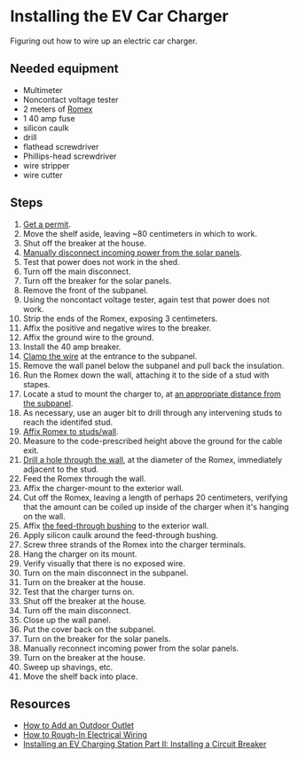 # Installing the EV Car Charger
Figuring out how to wire up an electric car charger.

## Needed equipment

* Multimeter
* Noncontact voltage tester
* 2 meters of [Romex](https://github.com/waldoj/car-charger/issues/2)
* 1 40 amp fuse
* silicon caulk
* drill
* flathead screwdriver
* Phillips-head screwdriver
* wire stripper
* wire cutter

## Steps

1. [Get a permit](https://github.com/waldoj/car-charger/issues/3).
1. Move the shelf aside, leaving ~80 centimeters in which to work.
1. Shut off the breaker at the house.
1. [Manually disconnect incoming power from the solar panels](https://github.com/waldoj/car-charger/issues/5).
1. Test that power does not work in the shed.
1. Turn off the main disconnect.
1. Turn off the breaker for the solar panels.
1. Remove the front of the subpanel.
2. Using the noncontact voltage tester, again test that power does not work.
1. Strip the ends of the Romex, exposing 3 centimeters.
1. Affix the positive and negative wires to the breaker.
1. Affix the ground wire to the ground.
1. Install the 40 amp breaker.
1. [Clamp the wire](https://github.com/waldoj/car-charger/issues/8) at the entrance to the subpanel.
1. Remove the wall panel below the subpanel and pull back the insulation.
1. Run the Romex down the wall, attaching it to the side of a stud with stapes.
1. Locate a stud to mount the charger to, at [an appropriate distance from the subpanel](https://github.com/waldoj/car-charger/issues/1).
1. As necessary, use an auger bit to drill through any intervening studs to reach the identifed stud.
1. [Affix Romex to studs/wall](https://github.com/waldoj/car-charger/issues/1).
1. Measure to the code-prescribed height above the ground for the cable exit.
1. [Drill a hole through the wall](https://github.com/waldoj/car-charger/issues/7), at the diameter of the Romex, immediately adjacent to the stud.
1. Feed the Romex through the wall.
1. Affix the charger-mount to the exterior wall.
1. Cut off the Romex, leaving a length of perhaps 20 centimeters, verifying that the amount can be coiled up inside of the charger when it's hanging on the wall.
1. Affix [the feed-through bushing](https://github.com/waldoj/car-charger/issues/4) to the exterior wall.
1. Apply silicon caulk around the feed-through bushing.
1. Screw three strands of the Romex into the charger terminals.
1. Hang the charger on its mount.
1. Verify visually that there is no exposed wire.
1. Turn on the main disconnect in the subpanel.
1. Turn on the breaker at the house.
1. Test that the charger turns on.
1. Shut off the breaker at the house.
1. Turn off the main disconnect.
1. Close up the wall panel.
1. Put the cover back on the subpanel.
1. Turn on the breaker for the solar panels.
1. Manually reconnect incoming power from the solar panels.
1. Turn on the breaker at the house.
1. Sweep up shavings, etc.
1. Move the shelf back into place.

## Resources
* [How to Add an Outdoor Outlet](https://www.familyhandyman.com/electrical/wiring-outlets/how-to-add-an-outdoor-outlet/view-all/)
* [How to Rough-In Electrical Wiring](https://www.familyhandyman.com/electrical/wiring/how-to-roughin-electrical-wiring/view-all/)
* [Installing an EV Charging Station Part II: Installing a Circuit Breaker](https://www.youtube.com/watch?v=bm0fOPg_VDs)
